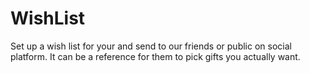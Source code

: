 # WishList

Set up a wish list for your and send to our friends or public on social platform. It can be a reference for them to pick gifts you actually want.
